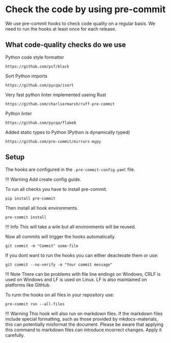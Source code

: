 # Check the code by using pre-commit


We use pre-commit hooks to check code quality on a regular basis.
We need to run the hooks at least once for each release.

## What code-quality checks do we use

Python code style formatter

    https://github.com/psf/black

Sort Python imports

    https://github.com/pycqa/isort

Very fast python linter implemented useing Rust

    https://github.com/charliermarsh/ruff-pre-commit

Python linter

    https://github.com/pycqa/flake8

Added static types to Python (Python is dynamically typed)

    https://github.com/pre-commit/mirrors-mypy

## Setup

The hooks are configured in the `.pre-commit-config.yaml` file.

!!! Warning
    Add create config guide.


To run all checks you have to install pre-commit.

    pip install pre-commit

Then install all hook environments.

    pre-commit install

!!! Info
    This will take a wile but all environments will be reused.

Now all commits will trigger the hooks automatically.

    git commit -m "Commit" some-file

If you dont want to run the hooks you can either deactevate them or use:

    git commit --no-verify -m "Your commit message"

!!! Note
    There can be problems with file line endings on Windows, CRLF is used on Windows and LF is used on Linux.
    LF is also maintained on platforms like GitHub.

To runn the hooks on all files in your repository use:

    pre-commit run --all-files

!!! Warning
    This hook will also run on markdown files. If the markdown files include special formatting, such as those provided by mkdocs-materials, this can potentially misformat the document. Please be aware that applying this command to markdown files can introduce incorrect changes. Apply it carefully.
